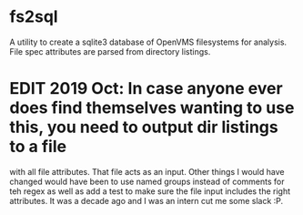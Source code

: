 # fs2sql
A utility to create a sqlite3 database of OpenVMS filesystems for analysis.  File spec attributes are parsed from directory listings.


# EDIT 2019 Oct:  In case anyone ever does find themselves wanting to use this, you need to output dir listings to a file 
with all file attributes.  That file acts as an input.  Other things I would have changed would have been to use named groups 
instead of comments for teh regex as well as add a test to make sure the file input includes the right attributes.  It was a 
decade ago and I was an intern cut me some slack :P.
